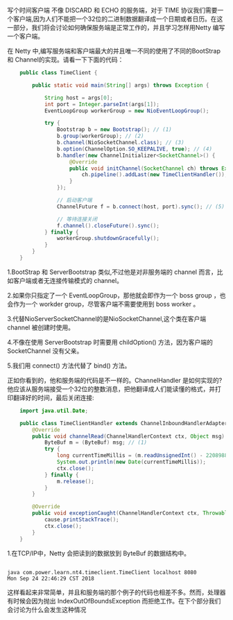 写个时间客户端
不像 DISCARD 和 ECHO 的服务端，对于 TIME 协议我们需要一个客户端,因为人们不能把一个32位的二进制数据翻译成一个日期或者日历。在这一部分，我们将会讨论如何确保服务端是正常工作的，并且学习怎样用Netty 编写一个客户端。

在 Netty 中,编写服务端和客户端最大的并且唯一不同的使用了不同的BootStrap 和 Channel的实现。请看一下下面的代码：

```java
	public class TimeClient {

        public static void main(String[] args) throws Exception {

            String host = args[0];
            int port = Integer.parseInt(args[1]);
            EventLoopGroup workerGroup = new NioEventLoopGroup();

            try {
                Bootstrap b = new Bootstrap(); // (1)
                b.group(workerGroup); // (2)
                b.channel(NioSocketChannel.class); // (3)
                b.option(ChannelOption.SO_KEEPALIVE, true); // (4)
                b.handler(new ChannelInitializer<SocketChannel>() {
                    @Override
                    public void initChannel(SocketChannel ch) throws Exception {
                        ch.pipeline().addLast(new TimeClientHandler());
                    }
                });

                // 启动客户端
                ChannelFuture f = b.connect(host, port).sync(); // (5)

                // 等待连接关闭
                f.channel().closeFuture().sync();
            } finally {
                workerGroup.shutdownGracefully();
            }
        }
    }

```

1.BootStrap 和 ServerBootstrap 类似,不过他是对非服务端的 channel 而言，比如客户端或者无连接传输模式的 channel。

2.如果你只指定了一个 EventLoopGroup，那他就会即作为一个 boss group ，也会作为一个 workder group，尽管客户端不需要使用到 boss worker 。

3.代替NioServerSocketChannel的是NioSocketChannel,这个类在客户端channel 被创建时使用。

4.不像在使用 ServerBootstrap 时需要用 childOption() 方法，因为客户端的 SocketChannel 没有父亲。

5.我们用 connect() 方法代替了 bind() 方法。

正如你看到的，他和服务端的代码是不一样的。ChannelHandler 是如何实现的?他应该从服务端接受一个32位的整数消息，把他翻译成人们能读懂的格式，并打印翻译好的时间，最后关闭连接:

```java
	import java.util.Date;

    public class TimeClientHandler extends ChannelInboundHandlerAdapter {
        @Override
        public void channelRead(ChannelHandlerContext ctx, Object msg) {
            ByteBuf m = (ByteBuf) msg; // (1)
            try {
                long currentTimeMillis = (m.readUnsignedInt() - 2208988800L) * 1000L;
                System.out.println(new Date(currentTimeMillis));
                ctx.close();
            } finally {
                m.release();
            }
        }

        @Override
        public void exceptionCaught(ChannelHandlerContext ctx, Throwable cause) {
            cause.printStackTrace();
            ctx.close();
        }
    }
```

1.在TCP/IP中，Netty 会把读到的数据放到 ByteBuf 的数据结构中。

```shell

java com.power.learn.nt4.timeclient.TimeClient localhost 8080
Mon Sep 24 22:46:29 CST 2018

```

这样看起来非常简单，并且和服务端的那个例子的代码也相差不多。然而，处理器有时候会因为抛出 IndexOutOfBoundsException 而拒绝工作。在下个部分我们会讨论为什么会发生这种情况
